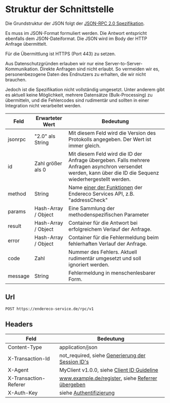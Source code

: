 # Struktur der Schnittstelle

Die Grundstruktur der JSON folgt der [JSON-RPC 2.0 Spezifikation](https://www.jsonrpc.org/specification).

Es muss im JSON-Format formuliert werden. Die Antwort entspricht ebenfalls dem JSON-Dateiformat. Die JSON wird im Body der HTTP Anfrage übermittelt.

Für die Übermittlung ist HTTPS (Port 443) zu setzen.

Aus Datenschutzgründen erlauben wir nur eine Server-to-Server-Kommunikation. Direkte Anfragen sind nicht erlaubt. So
vermeiden wir es, personenbezogene Daten des Endnutzers zu erhalten, die wir nicht brauchen.

Jedoch ist die Spezifikation nicht vollständig umgesetzt. Unter anderem gibt es aktuell keine Möglichkeit, mehrere
Datensätze (Bulk-Processing) zu übermitteln, und die Fehlercodes sind rudimentär und sollten in einer Integration nicht
verarbeitet werden.

| Feld    | Erwarteter Wert     | Bedeutung                                                                                                                                                    |
|---------|---------------------|--------------------------------------------------------------------------------------------------------------------------------------------------------------|
| jsonrpc | "2.0" als String    | Mit diesem Feld wird die Version des Protokolls angegeben. Der Wert ist immer gleich.                                                                        |
| id      | Zahl größer als 0   | Mit diesem Feld wird die ID der Anfrage übergeben. Falls mehrere Anfragen asynchron versendet werden, kann über die ID die Sequenz wiederhergestellt werden. |
| method  | String              | Name [einer der Funktionen](./readme.md#übersicht-der-funktionen) der Endereco Services API, z.B. "addressCheck"                                             |
| params  | Hash-Array / Object | Eine Sammlung der methodenspezifischen Parameter                                                                                                             |
| result  | Hash-Array / Object | Container für die Antwort bei erfolgreichem Verlauf der Anfrage.                                                                                             |
| error   | Hash-Array / Object | Container für die Fehlermeldung beim fehlerhaften Verlauf der Anfrage.                                                                                       |
| code    | Zahl                | Nummer des Fehlers. Aktuell rudimentär umgesetzt und soll ignoriert werden.                                                                                  |
| message | String              | Fehlermeldung in menschenlesbarer Form.                                                                                                                      |


## Url

```
POST https://endereco-service.de/rpc/v1
```

## Headers

| Feld                  | Bedeutung                                                                                        |
|-----------------------|--------------------------------------------------------------------------------------------------|
| Content-Type          | application/json                                                                                 |
| X-Transaction-Id      | not_required, siehe [Generierung der Session ID's](./guidlines/sessions-guideline.md)            |
| X-Agent               | MyClient v1.0.0, siehe [Client ID Guideline](./guidlines/client-id-guideline.md)                 |
| X-Transaction-Referer | www.example.de/register, siehe [Referrer übergeben](./guidlines/providing-referrer-guidlines.md) |
| X-Auth-Key            | siehe [Authentifizierung](./readme.md#authentifizierung)                                         |
